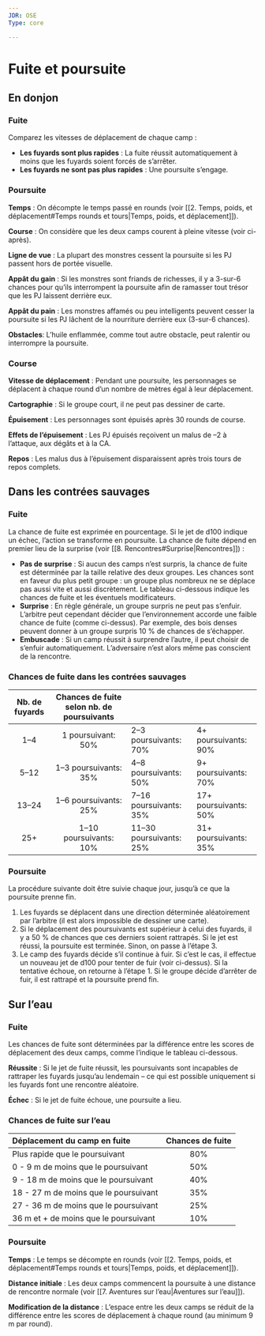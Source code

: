 ```yaml
---
JDR: OSE
Type: core

---
```

# Fuite et poursuite


## En donjon

### Fuite
Comparez les vitesses de déplacement de chaque camp :

- **Les fuyards sont plus rapides** : La fuite réussit automatiquement à moins que les fuyards soient forcés de s’arrêter.
- **Les fuyards ne sont pas plus rapides** : Une poursuite s’engage.

### Poursuite
**Temps** : On décompte le temps passé en rounds (voir [[2. Temps, poids, et déplacement#Temps rounds et tours|Temps, poids, et déplacement]]).

**Course** : On considère que les deux camps courent à pleine vitesse (voir ci-après).

**Ligne de vue** : La plupart des monstres cessent la poursuite si les PJ passent hors de portée visuelle.

**Appât du gain** : Si les monstres sont friands de richesses, il y a 3-sur-6 chances pour qu’ils interrompent la poursuite afin de ramasser tout trésor que les PJ laissent derrière eux.

**Appât du pain** : Les monstres affamés ou peu intelligents peuvent cesser la poursuite si les PJ lâchent de la nourriture derrière eux (3-sur-6 chances).

**Obstacles**: L’huile enflammée, comme tout autre obstacle, peut ralentir ou interrompre la poursuite.

### Course
**Vitesse de déplacement** : Pendant une poursuite, les personnages se déplacent à chaque round d’un nombre de mètres égal à leur déplacement.

**Cartographie** : Si le groupe court, il ne peut pas dessiner de carte.

**Épuisement** : Les personnages sont épuisés après 30 rounds de course.

**Effets de l’épuisement** : Les PJ épuisés reçoivent un malus de –2 à l’attaque, aux dégâts et à la CA.

**Repos** : Les malus dus à l’épuisement disparaissent après trois tours de repos complets.


## Dans les contrées sauvages

### Fuite
La chance de fuite est exprimée en pourcentage. Si le jet de d100 indique un échec, l’action se transforme en poursuite. La chance de fuite dépend en premier lieu de la surprise (voir [[8. Rencontres#Surprise|Rencontres]]) :

- **Pas de surprise** : Si aucun des camps n’est surpris, la chance de fuite est déterminée par la taille relative des deux groupes. Les chances sont en faveur du plus petit groupe : un groupe plus nombreux ne se déplace pas aussi vite et aussi discrètement. Le tableau ci-dessous indique les chances de fuite et les éventuels modificateurs.
- **Surprise** : En règle générale, un groupe surpris ne peut pas s’enfuir. L’arbitre peut cependant décider que l’environnement accorde une faible chance de fuite (comme ci-dessus). Par exemple, des bois denses peuvent donner à un groupe surpris 10 % de chances de s’échapper.
- **Embuscade** : Si un camp réussit à surprendre l’autre, il peut choisir de s’enfuir automatiquement. L’adversaire n’est alors même pas conscient de la rencontre.

### Chances de fuite dans les contrées sauvages

| Nb. de fuyards	 | Chances de fuite selon nb. de poursuivants |                     |                   |
| :----------------: | :-------------------------------------: | ------------------- | ----------------- |
|        1–4         |             1 poursuivant: 50%              | 2–3 poursuivants: 70%   | 4+ poursuivants: 90%  |
|        5–12        |            1–3 poursuivants: 35%            | 4–8 poursuivants: 50%   | 9+ poursuivants: 70%  |
|       13–24        |            1–6 poursuivants: 25%            | 7–16 poursuivants: 35%  | 17+ poursuivants: 50% |
|        25+         |           1–10 poursuivants: 10%            | 11–30 poursuivants: 25% | 31+ poursuivants: 35% |
### Poursuite
La procédure suivante doit être suivie chaque jour, jusqu’à ce que la poursuite prenne fin.

1. Les fuyards se déplacent dans une direction déterminée aléatoirement par l’arbitre (il est alors impossible de dessiner une carte).
2. Si le déplacement des poursuivants est supérieur à celui des fuyards, il y a 50 % de chances que ces derniers soient rattrapés. Si le jet est réussi, la poursuite est terminée. Sinon, on passe à l’étape 3.
3. Le camp des fuyards décide s’il continue à fuir. Si c’est le cas, il effectue un nouveau jet de d100 pour tenter de fuir (voir ci-dessus). Si la tentative échoue, on retourne à l’étape 1. Si le groupe décide d’arrêter de fuir, il est rattrapé et la poursuite prend fin.


## Sur l’eau

### Fuite
Les chances de fuite sont déterminées par la différence entre les scores de déplacement des deux camps, comme l’indique le tableau ci-dessous.

**Réussite** : Si le jet de fuite réussit, les poursuivants sont incapables de rattraper les fuyards jusqu’au lendemain – ce qui est possible uniquement si les fuyards font une rencontre aléatoire.

**Échec** : Si le jet de fuite échoue, une poursuite a lieu.

### Chances de fuite sur l’eau

| Déplacement du camp en fuite | Chances de fuite<br> |
| :--- | :--: |
| Plus rapide que le poursuivant	<br> | 80% |
| 0 - 9 m de moins que le poursuivant	<br> | 50% |
| 9 - 18 m de moins que le poursuivant	<br> | 40% |
| 18 - 27 m de moins que le poursuivant	<br> | 35% |
| 27 - 36 m de moins que le poursuivant	<br> | 25% |
| 36 m et + de moins que le poursuivant	<br> | 10% |



### Poursuite
**Temps** : Le temps se décompte en rounds (voir [[2. Temps, poids, et déplacement#Temps rounds et tours|Temps, poids, et déplacement]]).

**Distance initiale** : Les deux camps commencent la poursuite à une distance de rencontre normale (voir [[7. Aventures sur l’eau|Aventures sur l’eau]]).

**Modification de la distance** : L’espace entre les deux camps se réduit de la différence entre les scores de déplacement à chaque round (au minimum 9 m par round).